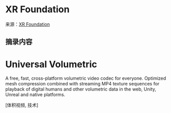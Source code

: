 # XR Foundation
来源：[XR Foundation](https://www.xrfoundation.io/)

## 摘录内容

# Universal Volumetric

A free, fast, cross-platform volumetric video codec for everyone. Optimized mesh compression combined with streaming MP4 texture sequences for playback of digital humans and other volumetric data in the web, Unity, Unreal and native platforms.

[体积视频, 技术]
